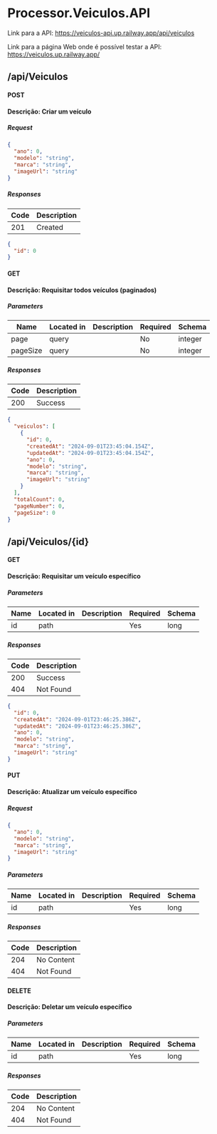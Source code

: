 # Processor.Veiculos.API
Link para a API: https://veiculos-api.up.railway.app/api/veiculos

Link para a página Web onde é possível testar a API: https://veiculos.up.railway.app/

## /api/Veiculos

#### POST
#### Descrição: Criar um veículo

##### Request
```json 
{
  "ano": 0,
  "modelo": "string",
  "marca": "string",
  "imageUrl": "string"
}
```

##### Responses

| Code | Description |
| ---- | ----------- |
| 201 | Created |

```json
{
  "id": 0
}
```

#### GET
#### Descrição: Requisitar todos veículos (paginados)

##### Parameters

| Name | Located in | Description | Required | Schema |
| ---- | ---------- | ----------- | -------- | ---- |
| page | query |  | No | integer |
| pageSize | query |  | No | integer |

##### Responses

| Code | Description |
| ---- | ----------- |
| 200 | Success |

```json
{
  "veiculos": [
    {
      "id": 0,
      "createdAt": "2024-09-01T23:45:04.154Z",
      "updatedAt": "2024-09-01T23:45:04.154Z",
      "ano": 0,
      "modelo": "string",
      "marca": "string",
      "imageUrl": "string"
    }
  ],
  "totalCount": 0,
  "pageNumber": 0,
  "pageSize": 0
}
```

## /api/Veiculos/{id}

#### GET
#### Descrição: Requisitar um veículo específico

##### Parameters

| Name | Located in | Description | Required | Schema |
| ---- | ---------- | ----------- | -------- | ---- |
| id | path |  | Yes | long |

##### Responses

| Code | Description |
| ---- | ----------- |
| 200 | Success |
| 404 | Not Found |

```json
{
  "id": 0,
  "createdAt": "2024-09-01T23:46:25.386Z",
  "updatedAt": "2024-09-01T23:46:25.386Z",
  "ano": 0,
  "modelo": "string",
  "marca": "string",
  "imageUrl": "string"
}
```

#### PUT
#### Descrição: Atualizar um veículo específico

##### Request
```json 
{
  "ano": 0,
  "modelo": "string",
  "marca": "string",
  "imageUrl": "string"
}
```

##### Parameters

| Name | Located in | Description | Required | Schema |
| ---- | ---------- | ----------- | -------- | ---- |
| id | path |  | Yes | long |

##### Responses

| Code | Description |
| ---- | ----------- |
| 204 | No Content |
| 404 | Not Found |

#### DELETE
#### Descrição: Deletar um veículo específico

##### Parameters

| Name | Located in | Description | Required | Schema |
| ---- | ---------- | ----------- | -------- | ---- |
| id | path |  | Yes | long |

##### Responses

| Code | Description |
| ---- | ----------- |
| 204 | No Content |
| 404 | Not Found |
